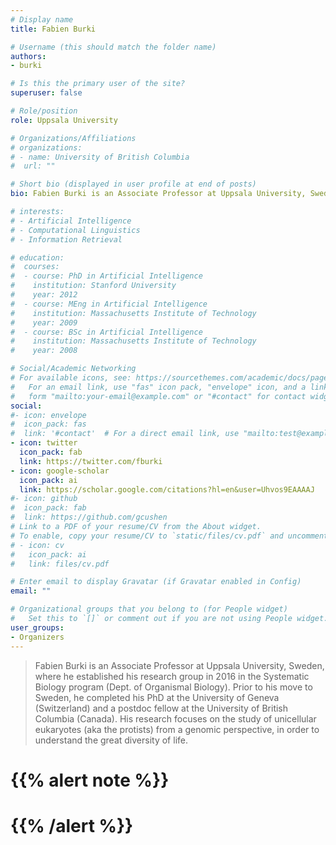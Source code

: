 ```yaml
---
# Display name
title: Fabien Burki

# Username (this should match the folder name)
authors:
- burki

# Is this the primary user of the site?
superuser: false

# Role/position
role: Uppsala University

# Organizations/Affiliations
# organizations:
# - name: University of British Columbia
#  url: ""

# Short bio (displayed in user profile at end of posts)
bio: Fabien Burki is an Associate Professor at Uppsala University, Sweden, where he established his research group in 2016 in the Systematic Biology program (Dept. of Organismal Biology). Prior to his move to Sweden, he completed his PhD at the University of Geneva (Switzerland) and a postdoc fellow at the University of British Columbia (Canada). His research focuses on the study of unicellular eukaryotes (aka the protists) from a genomic perspective, in order to understand the great diversity of life.

# interests:
# - Artificial Intelligence
# - Computational Linguistics
# - Information Retrieval

# education:
#  courses:
#  - course: PhD in Artificial Intelligence
#    institution: Stanford University
#    year: 2012
#  - course: MEng in Artificial Intelligence
#    institution: Massachusetts Institute of Technology
#    year: 2009
#  - course: BSc in Artificial Intelligence
#    institution: Massachusetts Institute of Technology
#    year: 2008

# Social/Academic Networking
# For available icons, see: https://sourcethemes.com/academic/docs/page-builder/#icons
#   For an email link, use "fas" icon pack, "envelope" icon, and a link in the
#   form "mailto:your-email@example.com" or "#contact" for contact widget.
social:
#- icon: envelope
#  icon_pack: fas
#  link: '#contact'  # For a direct email link, use "mailto:test@example.org".
- icon: twitter
  icon_pack: fab
  link: https://twitter.com/fburki
- icon: google-scholar
  icon_pack: ai
  link: https://scholar.google.com/citations?hl=en&user=Uhvos9EAAAAJ
#- icon: github
#  icon_pack: fab
#  link: https://github.com/gcushen
# Link to a PDF of your resume/CV from the About widget.
# To enable, copy your resume/CV to `static/files/cv.pdf` and uncomment the lines below.
# - icon: cv
#   icon_pack: ai
#   link: files/cv.pdf

# Enter email to display Gravatar (if Gravatar enabled in Config)
email: ""

# Organizational groups that you belong to (for People widget)
#   Set this to `[]` or comment out if you are not using People widget.
user_groups:
- Organizers
---
```


> Fabien Burki is an Associate Professor at Uppsala University, Sweden, where he established his research group in 2016 in the Systematic Biology program (Dept. of Organismal Biology). Prior to his move to Sweden, he completed his PhD at the University of Geneva (Switzerland) and a postdoc fellow at the University of British Columbia (Canada). His research focuses on the study of unicellular eukaryotes (aka the protists) from a genomic perspective, in order to understand the great diversity of life.

# {{% alert note %}}
# {{% /alert %}}
